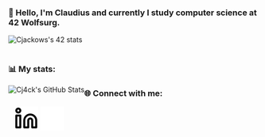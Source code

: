 ### 🌱 Hello, I'm Claudius and currently I study computer science at 42 Wolfsurg.

<img src="https://badge42.vercel.app/api/v2/cl4r9mqmj014009l6t5iuw1n6/stats?cursusId=21&coalitionId=151" alt="Cjackows's 42 stats" />
<br> <br />

  ### 📊 My stats:
  
<img align="left" alt="Cj4ck's GitHub Stats" src="https://github-readme-stats.vercel.app/api?username=cj4ck&show_icons=true&hide_border=false&title_color=ff652f&icon_color=FFE400&bg_color=09131B&text_color=ffffff&border_color=0c1a25" />

  ### 🌐 Connect with me:
  
  
&nbsp;&nbsp;
[![website](./img/linkedin-light.svg)](https://linkedin.com/in/claudiusz-jackowski#gh-light-mode-only)
[![website](./img/linkedin-dark.svg)](https://linkedin.com/in/claudiusz-jackowski#gh-dark-mode-only)
